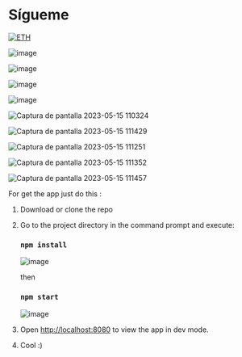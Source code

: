 # Sígueme

[![ETH](https://cdn3.emoji.gg/emojis/5819-eth.png)](https://emoji.gg/emoji/5819-eth)




![image](https://user-images.githubusercontent.com/44687875/211940559-115f1ea2-d0b1-449b-92fb-f79aa7332083.png)

![image](https://user-images.githubusercontent.com/44687875/211940637-39be0d84-728a-41a7-a6ba-160f08b01bab.png)

![image](https://user-images.githubusercontent.com/44687875/211940756-ac7aef35-51bc-4a59-97b3-d6914bee7c0f.png)

![image](https://user-images.githubusercontent.com/44687875/211940820-8914bfcc-85eb-4bc0-ba29-16df5456cac3.png)

![Captura de pantalla 2023-05-15 110324](https://github.com/E5tebandido/Sigueme/assets/44687875/a6fc8dbd-72ea-4010-86f7-d07b1378068b)

![Captura de pantalla 2023-05-15 111429](https://github.com/E5tebandido/Sigueme/assets/44687875/e14459d1-6302-4ab5-9b03-dfc5f86d5712)

![Captura de pantalla 2023-05-15 111251](https://github.com/E5tebandido/Sigueme/assets/44687875/b3603244-165a-4fe1-8ded-c222eaa8ae92)

![Captura de pantalla 2023-05-15 111352](https://github.com/E5tebandido/Sigueme/assets/44687875/172aaf17-2778-4c0e-be68-d14b05d67dbd)

![Captura de pantalla 2023-05-15 111457](https://github.com/E5tebandido/Sigueme/assets/44687875/b5ea6565-ad68-4c2e-a86d-900527d485b9)

For get the app just do this :

1. Download or clone the repo

2. Go to the project directory in the command prompt and execute:

   ### `npm install`
   
   ![image](https://user-images.githubusercontent.com/44687875/211941711-d053535f-cc6f-4b13-8795-ff248655bb19.png)

   then

   ### `npm start`
   
   ![image](https://user-images.githubusercontent.com/44687875/211941585-019643c8-2851-458c-8197-def45a54605e.png)   

3. Open [http://localhost:8080](http://localhost:8080) to view the app in dev mode.

4. Cool :)

